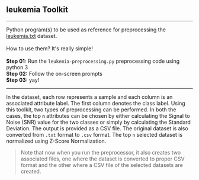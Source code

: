 ## leukemia Toolkit

---

Python program(s) to be used as reference for preprocessing the <a href="https://github.com/kalyaniuniversity/mgx-datasets/tree/master/datasets/leukemia/leukemia.txt" target="_blank">leukemia.txt</a> dataset.
<br/><br/>
How to use them? It's really simple!
<br/></br>
<b>Step 01:</b>&nbsp;Run the `leukemia-preprocessing.py` preprocessing code using python 3<br/>
<b>Step 02:</b>&nbsp;Follow the on-screen prompts<br/>
<b>Step 03:</b>&nbsp;yay!

---

In the dataset, each row represents a sample and each column is an associated attribute label. The first column denotes the class label. Using this toolkit, two types of preprocessing can be performed. In both the cases, the top **`n`** attributes can be chosen by either calculating the Signal to Noise (SNR) value for the two classes or simply by calculating the Standard Deviation. The output is provided as a CSV file. The original dataset is also converted from `.txt` format to `.csv` format. The top `n` selected dataset is normalized using Z-Score Normalization.

> Note that now when you run the preprocessor, it also creates two associated files, one where the dataset is converted to proper CSV format and the other where a CSV file of the selected datasets are created.